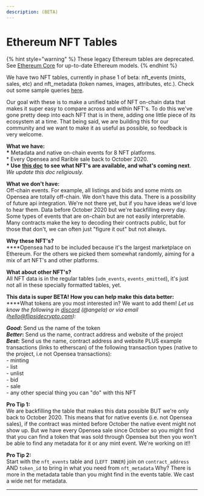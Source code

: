 ```yaml
---
description: (BETA)
---
```


# Ethereum NFT Tables

{% hint style="warning" %}
These legacy Ethereum tables are deprecated. See [Ethereum Core](../../ethereum-core-tables/) for up-to-date Ethereum models.
{% endhint %}

We have two NFT tables, currently in phase 1 of beta: nft\_events (mints, sales, etc) and nft\_metadata (token names, images, attributes, etc.). Check out some sample queries [here](https://velocity-app.flipsidecrypto.com/velocity/collections/4d5f21e4-de97-47db-b3c3-c19c27e847c5).

Our goal with these is to make a unified table of NFT on-chain data that makes it super easy to compare across and within NFT's. To do this we've gone pretty deep into each NFT that is in there, adding one little piece of its ecosystem at a time. That being said, we are building this for our community and we want to make it as useful as possible, so feedback is very welcome.

**What we have:** \
**\*** Metadata and native on-chain events for 8 NFT platforms. \
\* Every Opensea and Rarible sale back to October 2020. \
**\* Use** [**this doc**](https://docs.google.com/spreadsheets/d/1mEyanXGHhYfI2fi65jdhDhUCvp06-ucEnM5y1N5EBVk/edit#gid=0) **to see what NFT's are available, and what's coming next**. _We update this doc religiously._

**What we don't have:** \
Off-chain events. For example, all listings and bids and some mints on Opensea are totally off-chain. We don't have this data. There is a possibility of future api integration. We're not there yet, but if you have ideas we'd love to hear them. Data before October 2020 but we're backfilling every day. Some types of events that are on-chain but are not easily interpretable. Many contracts make the key to decoding their contracts public, but for those that don't, we can often just "figure it out" but not always.

**Why these NFT's?**\
****Opensea had to be included because it's the largest marketplace on Ethereum. For the others we picked them somewhat randomly, aiming for a mix of art NFT's and other platforms.

**What about other NFT's?**\
All NFT data is in the regular tables (`udm_events`, `events_emitted`), it's just not all in these specially formatted tables, yet.

**This data is super BETA! How you can help make this data better:**\
****What tokens are you most interested in? We want to add them! _Let us know the following in_ [_discord_](https://discord.gg/HXZTApG5)  _(@angela) or via email (hello@flipsidecrypto.com):_

_**Good**_**:** Send us the name of the token\
_**Better**_**:** Send us the name, contract address and website of the project\
_**Best**_**:** Send us the name, contract address and website PLUS example transactions (links to etherscan) of the following transaction types (native to the project, i.e not Opensea transactions): \
&#x20;   \- minting \
&#x20;   \- list \
&#x20;   \- unlist \
&#x20;   \- bid \
&#x20;   \- sale \
&#x20;   \- any other special thing you can "do" with this NFT

**Pro Tip 1:**\
We are backfilling the table that makes this data possible BUT we're only back to October 2020. This means that for native events (i.e. not Opensea sales), if the contract was minted before October the native event might not show up. But we have every Opensea sale since October so you might find that you can find a token that was sold through Opensea but then you won't be able to find any metadata for it or any mint event. We're working on it!!

**Pro Tip 2:** \
Start with the `nft_events` table and (`LEFT INNER`) join on `contract_address` AND `token_id` to bring in what you need from `nft_metadata` Why? There is more in the metadata table than you might find in the events table. We cast a wide net for metadata.

****
